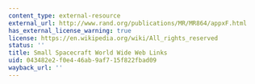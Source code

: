 ```yaml
---
content_type: external-resource
external_url: http://www.rand.org/publications/MR/MR864/appxF.html
has_external_license_warning: true
license: https://en.wikipedia.org/wiki/All_rights_reserved
status: ''
title: Small Spacecraft World Wide Web Links
uid: 043482e2-f0e4-46ab-9af7-15f822fbad09
wayback_url: ''
---
```

